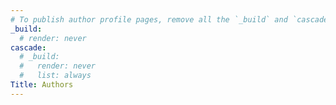 ```yaml
---
# To publish author profile pages, remove all the `_build` and `cascade` settings below.
_build:
  # render: never
cascade:
  # _build:
  #   render: never
  #   list: always
Title: Authors
---
```

